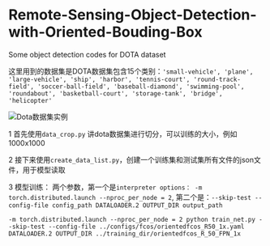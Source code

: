# Remote-Sensing-Object-Detection-with-Oriented-Bouding-Box
Some object detection codes for DOTA dataset 

这里用到的数据集是DOTA数据集包含15个类别：`'small-vehicle', 'plane', 'large-vehicle', 'ship', 'harbor', 'tennis-court', 'round-track-field', 'soccer-ball-field', 'baseball-diamond', 'swimming-pool', 'roundabout', 'basketball-court', 'storage-tank', 'bridge', 'helicopter'`

![Dota数据集实例](https://github.com/weihancug/Remote-Sensing-Object-Detection-with-Oriented-Bouding-Box/blob/master/image/dota.png)

1 首先使用`data_crop.py` 讲dota数据集进行切分，可以训练的大小，例如1000x1000

2 接下来使用`create_data_list.py`，创建一个训练集和测试集所有文件的json文件，用于模型读取

3 模型训练： 两个参数，第一个是`interpreter options： -m torch.distributed.launch --nproc_per_node = 2`, 第二个是：`--skip-test --config-file config_path DATALOADER.2 OUTPUT_DIR output_path`

```
-m torch.distributed.launch --nproc_per_node = 2 python train_net.py --skip-test --config-file ../configs/fcos/orientedfcos_R50_1x.yaml DATALOADER.2 OUTPUT_DIR ../training_dir/orientedfcos_R_50_FPN_1x
```

